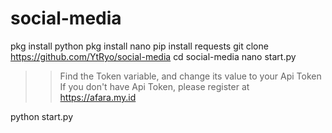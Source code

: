 # social-media

pkg install python
pkg install nano
pip install requests
git clone https://github.com/YtRyo/social-media
cd social-media
nano start.py

>> Find the Token variable, and change its value to your Api Token
>> If you don't have Api Token, please register at https://afara.my.id

python start.py
